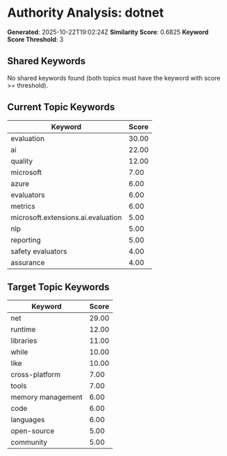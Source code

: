 # Authority Analysis: dotnet

**Generated**: 2025-10-22T19:02:24Z
**Similarity Score**: 0.6825
**Keyword Score Threshold**: 3

## Shared Keywords

No shared keywords found (both topics must have the keyword with score >= threshold).

## Current Topic Keywords

| Keyword | Score |
|---------|-------|
| evaluation | 30.00 |
| ai | 22.00 |
| quality | 12.00 |
| microsoft | 7.00 |
| azure | 6.00 |
| evaluators | 6.00 |
| metrics | 6.00 |
| microsoft.extensions.ai.evaluation | 5.00 |
| nlp | 5.00 |
| reporting | 5.00 |
| safety evaluators | 4.00 |
| assurance | 4.00 |

## Target Topic Keywords

| Keyword | Score |
|---------|-------|
| net | 29.00 |
| runtime | 12.00 |
| libraries | 11.00 |
| while | 10.00 |
| like | 10.00 |
| cross-platform | 7.00 |
| tools | 7.00 |
| memory management | 6.00 |
| code | 6.00 |
| languages | 6.00 |
| open-source | 5.00 |
| community | 5.00 |

